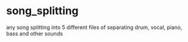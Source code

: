 # song_splitting
any song splitting into 5 different files of separating drum, vocal, piano, bass and other sounds
